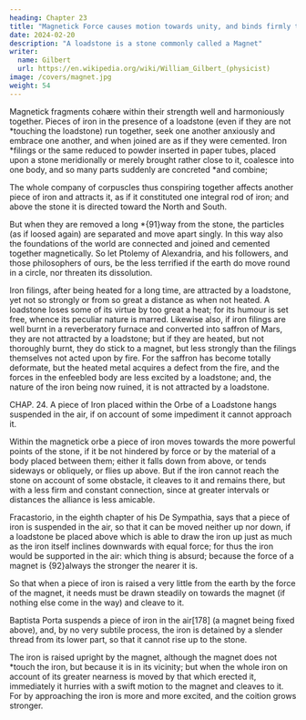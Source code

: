 ```yaml
---
heading: Chapter 23
title: "Magnetick Force causes motion towards unity, and binds firmly together bodies which are united"
date: 2024-02-20
description: "A loadstone is a stone commonly called a Magnet"
writer:
  name: Gilbert
  url: https://en.wikipedia.org/wiki/William_Gilbert_(physicist)
image: /covers/magnet.jpg
weight: 54
---
```




Magnetick fragments cohære within their strength well and harmoniously together. Pieces of iron in the presence of a loadstone (even if they are not *touching the loadstone) run together, seek one another anxiously and embrace one another, and when joined are as if they were cemented. Iron *filings or the same reduced to powder inserted in paper tubes, placed upon a stone meridionally or merely brought rather close to it, coalesce into one body, and so many parts suddenly are concreted *and combine;

The whole company of corpuscles thus conspiring together affects another piece of iron and attracts it, as if it constituted one integral rod of iron; and above the stone it is directed toward the North and South. 

But when they are removed a long *{91}way from the stone, the particles (as if loosed again) are separated and move apart singly. In this way also the foundations of the world are connected and joined and cemented together magnetically. So let Ptolemy of Alexandria, and his followers, and those philosophers of ours, be the less terrified if the earth do move round in a circle, nor threaten its dissolution.

Iron filings, after being heated for a long time, are attracted by a loadstone, yet not so strongly or from so great a distance as when not heated. A loadstone loses some of its virtue by too great a heat; for its humour is set free, whence its peculiar nature is marred. Likewise also, if iron filings are well burnt in a reverberatory furnace and converted into saffron of Mars, they are not attracted by a loadstone; but if they are heated, but not thoroughly burnt, they do stick to a magnet, but less strongly than the filings themselves not acted upon by fire. For the saffron has become totally deformate, but the heated metal acquires a defect from the fire, and the forces in the enfeebled body are less excited by a loadstone; and, the nature of the iron being now ruined, it is not attracted by a loadstone.



CHAP. 24. A piece of Iron placed within the Orbe of a Loadstone hangs suspended in the air, if on account
of some impediment it cannot approach it.

Within the magnetick orbe a piece of iron moves towards the more powerful points of the stone, if it be not hindered by force or by the material of a body placed between them; either it falls down from above, or tends sideways or obliquely, or flies up above. But if the iron cannot reach the stone on account of some obstacle, it cleaves to it and remains there, but with a less firm and constant connection, since at greater intervals or distances the alliance is less amicable. 

Fracastorio, in the eighth chapter of his De Sympathia, says that a piece of iron is suspended in the air, so that it can be moved neither up nor down, if a loadstone be placed above which is able to draw the iron up just as much as the iron itself inclines downwards with equal force; for thus the iron would be supported in the air: which thing is absurd; because the force of a magnet is {92}always the stronger the nearer it is. 

So that when a piece of iron is raised a very little from the earth by the force of the magnet, it needs must be drawn steadily on towards the magnet (if nothing else come in the way) and cleave to it. 

Baptista Porta suspends a piece of iron in the air[178] (a magnet being fixed above), and, by no very subtile process, the iron is detained by a slender thread from its lower part, so that it cannot rise up to the stone. 

The iron is raised upright by the magnet, although the magnet does not *touch the iron, but because it is in its vicinity; but when the whole iron on account of its greater nearness is moved by that which erected it, immediately it hurries with a swift motion to the magnet and cleaves to it. For by approaching the iron is more and more excited, and the coition grows stronger.



